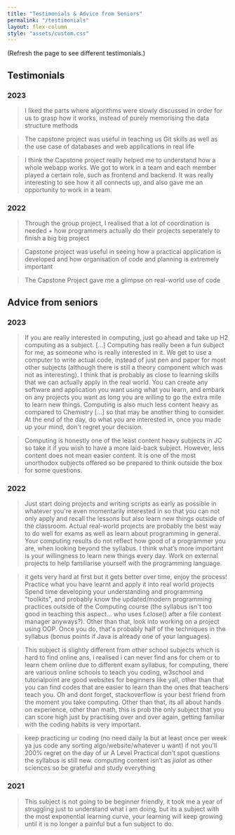 ```yaml
---
title: "Testimonials & Advice from Seniors"
permalink: "/testimonials"
layout: flex-column
style: "assets/custom.css"
---
```


(Refresh the page to see different testimonials.)

## Testimonials

### 2023

> I liked the parts where algorithms were slowly discussed in order for us to grasp how it works, instead of purely memorising the data structure methods

> The capstone project was useful in teaching us Git skills as well as the use case of databases and web applications in real life

> I think the Capstone project really helped me to understand how a whole webapp works. We got to work in a team and each member played a certain role, such as frontend and backend. It was really interesting to see how it all connects up, and also gave me an opportunity to work in a team.

### 2022

> Through the group project, I realised that a lot of coordination is needed + how programmers actually do their projects seperately to finish a big big project

> Capstone project was useful in seeing how a practical application is developed and how organisation of code and planning is extremely important

> The Capstone Project gave me a glimpse on real-world use of code

## Advice from seniors

### 2023

> If you are really interested in computing, just go ahead and take up H2 computing as a subject. [...] Computing has really been a fun subject for me, as someone who is really interested in it. We get to use a computer to write actual code, instead of just pen and paper for most other subjects (although there is still a theory component which was not as interesting). I think that is probably as close to learning skills that we can actually apply in the real world. You can create any software and application you want using what you learn, and embark on any projects you want as long you are willing to go the extra mile to learn new things. Computing is also much less content heavy as compared to Chemistry [...] so that may be another thing to consider. At the end of the day, do what you are interested in, once you made up your mind, don't regret your decision.

> Computing is honestly one of the least content heavy subjects in JC so take it if you wish to have a more laid-back subject. However, less content does not mean easier content. It is one of the most unorthodox subjects offered so be prepared to think outside the box for some questions.

### 2022

> Just start doing projects and writing scripts as early as possible in whatever you're even momentarily interested in so that you can not only apply and recall the lessons but also learn new things outside of the classroom.
> Actual real-world projects are probably the best way to do well for exams as well as learn about programming in general.
> Your computing results do not reflect how good of a programmer you are, when looking beyond the syllabus. I think what’s more important is your willingness to learn new things every day.
> Work on external projects to help familiarise yourself with the programming language.

> it gets very hard at first but it gets better over time, enjoy the process!
> Practice what you have learnt and apply it into real world projects
> Spend time developing your understanding and programming "toolkits", and probably know the updated/modern programming practices outside of the Computing course (the syllabus isn't too good in teaching this aspect... who uses f.close() after a file context manager anyways?). Other than that, look into working on a project using OOP. Once you do, that's probably half of the techniques in the syllabus (bonus points if Java is already one of your languages).  

> This subject is slightly different from other school subjects which is hard to find online ans, i realised i can never find ans for chem or to learn chem online due to different exam syllabus, for computing, there are various online schools to teach you coding, w3school and tutorialpoint are good websites for beginners like yall, other than that you can find codes that are easier to learn than the ones that teachers teach you. Oh and dont forget, stackoverflow is your best friend from the moment you take computing. Other than that, its all about hands on experience, other than math, this is prob the only subject that you can score high just by practising over and over again, getting familiar with the coding habits is very important.  

> keep practicing ur coding (no need daily la but at least once per week ya jus code any sorting algo/website/whatever u want) if not you’ll 200% regret on the day of ur A Level Practical don’t spot questions the syllabus is still new. computing content isn’t as _jialat_ as other sciences so be grateful and study everything  

### 2021

> This subject is not going to be beginner friendly, it took me a year of struggling just to understand what i am doing, but its a subject with the most exponential learning curve, your learning will keep growing until it is no longer a painful but a fun subject to do.
